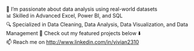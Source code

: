 🎯 I’m passionate about data analysis using real-world datasets  
📊 Skilled in Advanced Excel, Power BI, and SQL  
🔍 Specialized in Data Cleaning, Data Analysis, Data Visualization, and Data Management
📁 Check out my featured projects below ⬇️  
📫 Reach me on http://www.linkedin.com/in/vivian2310 
